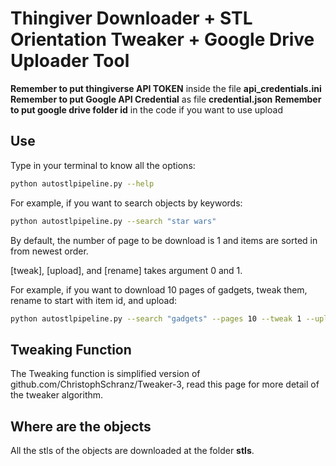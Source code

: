 # Thingiver Downloader + STL Orientation Tweaker + Google Drive Uploader Tool

**Remember to put thingiverse API TOKEN** inside the file **api_credentials.ini**
**Remember to put Google API Credential** as file **credential.json**
**Remember to put google drive folder id** in the code if you want to use upload

## Use

Type in your terminal to know all the options:

```bash
python autostlpipeline.py --help
```

For example, if you want to search objects by keywords:

```bash
python autostlpipeline.py --search "star wars"
```
By default, the number of page to be download is 1 and items are sorted in from newest order.

[tweak], [upload], and [rename] takes argument 0 and 1.

For example, if you want to download 10 pages of gadgets, tweak them, rename to start with item id, and upload:

```bash
python autostlpipeline.py --search "gadgets" --pages 10 --tweak 1 --upload 1 --rename 1
```

## Tweaking Function
The Tweaking function is simplified version of github.com/ChristophSchranz/Tweaker-3, read this page for more detail of the tweaker algorithm.

## Where are the objects

All the stls of the objects are downloaded at the folder **stls**.